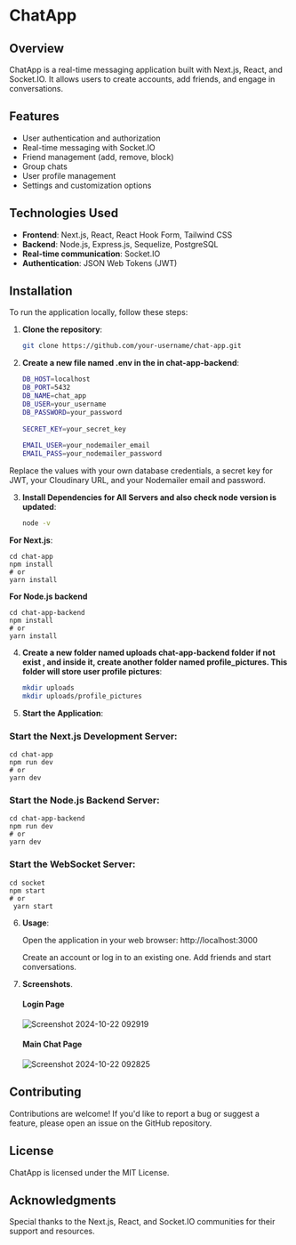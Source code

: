 # ChatApp

## Overview
ChatApp is a real-time messaging application built with Next.js, React, and Socket.IO. It allows users to create accounts, add friends, and engage in conversations.

## Features
- User authentication and authorization
- Real-time messaging with Socket.IO
- Friend management (add, remove, block)
- Group chats
- User profile management
- Settings and customization options

## Technologies Used
- **Frontend**: Next.js, React, React Hook Form, Tailwind CSS
- **Backend**: Node.js, Express.js, Sequelize, PostgreSQL
- **Real-time communication**: Socket.IO
- **Authentication**: JSON Web Tokens (JWT)

## Installation

To run the application locally, follow these steps:

1. **Clone the repository**:

    ```bash
    git clone https://github.com/your-username/chat-app.git

2. **Create a new file named .env in the in chat-app-backend**:


    ```bash
    DB_HOST=localhost
    DB_PORT=5432
    DB_NAME=chat_app
    DB_USER=your_username
    DB_PASSWORD=your_password
         
    SECRET_KEY=your_secret_key
         
    EMAIL_USER=your_nodemailer_email
    EMAIL_PASS=your_nodemailer_password

Replace the values with your own database credentials, a secret key for JWT, your Cloudinary URL, and your Nodemailer email and password.   

3. **Install Dependencies for All Servers and also check node version is updated**:
      ```bash
      node -v
    
**For Next.js**:

    
    cd chat-app
    npm install
    # or
    yarn install

**For Node.js backend**

    cd chat-app-backend
    npm install
    # or
    yarn install   

4. **Create a new folder named uploads chat-app-backend folder if not exist , and inside it, create another folder named profile_pictures. This folder will store user profile pictures**:

    ```bash
    mkdir uploads
    mkdir uploads/profile_pictures   

5. **Start the Application**:
### Start the Next.js Development Server:

    cd chat-app
    npm run dev
    # or
    yarn dev   

### Start the Node.js Backend Server:  

    cd chat-app-backend
    npm run dev
    # or
    yarn dev   

### Start the WebSocket Server:
  
    cd socket
    npm start
    # or
     yarn start  

6. **Usage**:

    Open the application in your web browser: http://localhost:3000

    Create an account or log in to an existing one.
    Add friends and start conversations.    

7. **Screenshots**.
    #### Login Page
     ![Screenshot 2024-10-22 092919](https://github.com/user-attachments/assets/63d84d5e-381b-433a-b545-c1b145d9d981)

    #### Main Chat Page
      ![Screenshot 2024-10-22 092825](https://github.com/user-attachments/assets/b7068052-b7f0-4fb3-ab24-48ac9782dc49)

## Contributing

   Contributions are welcome! If you'd like to report a bug or suggest a feature, please open an issue on the GitHub repository.

## License

   ChatApp is licensed under the MIT License.

## Acknowledgments

   Special thanks to the Next.js, React, and Socket.IO communities for their support and resources.    

